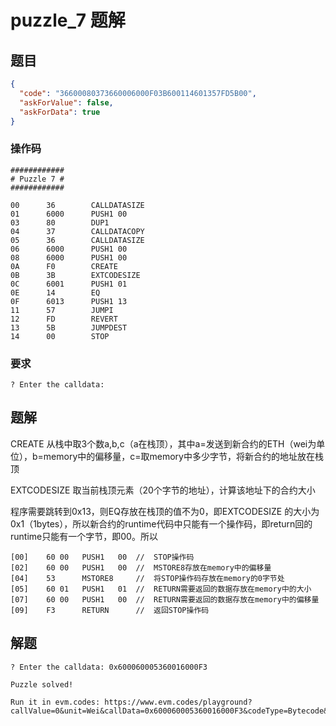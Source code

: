 # puzzle_7 题解

## 题目

```json
{
  "code": "36600080373660006000F03B600114601357FD5B00",
  "askForValue": false,
  "askForData": true
}
```

### 操作码

```
############
# Puzzle 7 #
############

00      36        CALLDATASIZE
01      6000      PUSH1 00
03      80        DUP1
04      37        CALLDATACOPY
05      36        CALLDATASIZE
06      6000      PUSH1 00
08      6000      PUSH1 00
0A      F0        CREATE
0B      3B        EXTCODESIZE
0C      6001      PUSH1 01
0E      14        EQ
0F      6013      PUSH1 13
11      57        JUMPI
12      FD        REVERT
13      5B        JUMPDEST
14      00        STOP
```

### 要求

```
? Enter the calldata:
```

## 题解

CREATE 从栈中取3个数a,b,c（a在栈顶），其中a=发送到新合约的ETH（wei为单位），b=memory中的偏移量，c=取memory中多少字节，将新合约的地址放在栈顶

EXTCODESIZE 取当前栈顶元素（20个字节的地址），计算该地址下的合约大小



程序需要跳转到0x13，则EQ存放在栈顶的值不为0，即EXTCODESIZE 的大小为0x1（1bytes），所以新合约的runtime代码中只能有一个操作码，即return回的runtime只能有一个字节，即00。所以

```
[00]	60 00	PUSH1	00	//	STOP操作码
[02]	60 00	PUSH1	00	//	MSTORE8存放在memory中的偏移量
[04]	53		MSTORE8		//  将STOP操作码存放在memory的0字节处
[05]	60 01 	PUSH1	01	// 	RETURN需要返回的数据存放在memory中的大小
[07]	60 00	PUSH1	00	// 	RETURN需要返回的数据存放在memory中的偏移量
[09]	F3		RETURN		//  返回STOP操作码
```



## 解题

```
? Enter the calldata: 0x600060005360016000F3

Puzzle solved!

Run it in evm.codes: https://www.evm.codes/playground?callValue=0&unit=Wei&callData=0x600060005360016000F3&codeType=Bytecode&code='36600080373660006000F03B600114601357FD5B00'_
```


